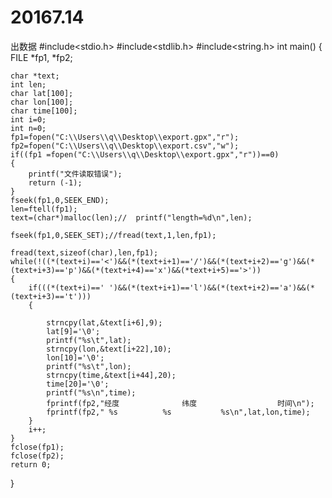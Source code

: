 # 20167.14
出数据
#include<stdio.h>
#include<stdlib.h>
#include<string.h>
int main()
{
	FILE *fp1, *fp2;

	char *text;
	int len;
	char lat[100];
	char lon[100];
	char time[100]; 
	int i=0;
	int n=0;
	fp1=fopen("C:\\Users\\q\\Desktop\\export.gpx","r");
	fp2=fopen("C:\\Users\\q\\Desktop\\export.csv","w");
	if((fp1 =fopen("C:\\Users\\q\\Desktop\\export.gpx","r"))==0) 
	{
		printf("文件读取错误");
		return (-1);
	}
	fseek(fp1,0,SEEK_END);
	len=ftell(fp1);
	text=(char*)malloc(len);//	printf("length=%d\n",len);

	fseek(fp1,0,SEEK_SET);//fread(text,1,len,fp1);
	
	fread(text,sizeof(char),len,fp1);
	while(!((*(text+i)=='<')&&(*(text+i+1)=='/')&&(*(text+i+2)=='g')&&(*(text+i+3)=='p')&&(*(text+i+4)=='x')&&(*text+i+5)=='>'))
	{
		if(((*(text+i)==' ')&&(*(text+i+1)=='l')&&(*(text+i+2)=='a')&&(*(text+i+3)=='t')))
		{
			
	        strncpy(lat,&text[i+6],9);
	        lat[9]='\0';
	        printf("%s\t",lat);
	        strncpy(lon,&text[i+22],10);
	        lon[10]='\0';
	        printf("%s\t",lon);
	        strncpy(time,&text[i+44],20);
	        time[20]='\0';
	        printf("%s\n",time);
	        fprintf(fp2,"经度              纬度                  时间\n");
	        fprintf(fp2," %s          %s           %s\n",lat,lon,time); 
     	}
     	i++;
    }
    fclose(fp1);
    fclose(fp2);
	return 0;
} 
